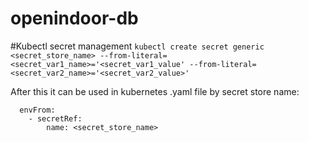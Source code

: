 # openindoor-db

#Kubectl secret management
```kubectl create secret generic <secret_store_name> --from-literal=<secret_var1_name>='<secret_var1_value' --from-literal=<secret_var2_name>='<secret_var2_value>'```

After this it can be used in kubernetes .yaml file by secret store name:
```
  envFrom:
    - secretRef:
        name: <secret_store_name>
```
